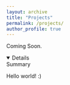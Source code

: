 ```yaml
---
layout: archive
title: "Projects"
permalink: /projects/
author_profile: true
---
```


Coming Soon.

<details open></summary> Summary </summary>

Hello world! :)

</details>